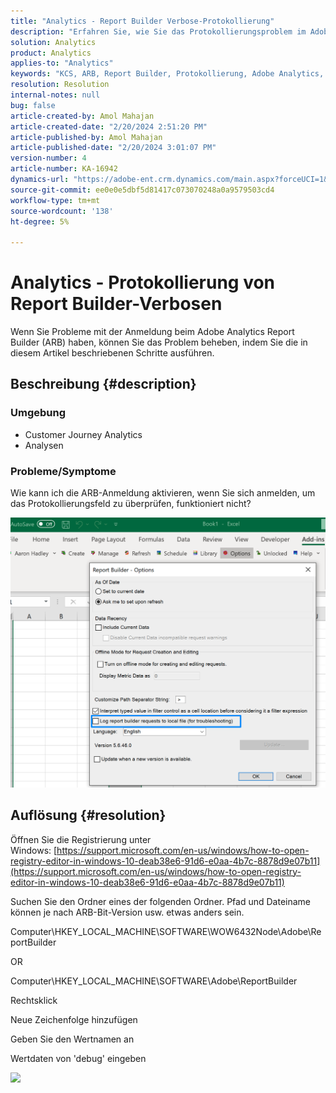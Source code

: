 ```yaml
---
title: "Analytics - Report Builder Verbose-Protokollierung"
description: "Erfahren Sie, wie Sie das Protokollierungsproblem im Adobe Analytics-Report Builder beheben können."
solution: Analytics
product: Analytics
applies-to: "Analytics"
keywords: "KCS, ARB, Report Builder, Protokollierung, Adobe Analytics, Analytics Report Builder"
resolution: Resolution
internal-notes: null
bug: false
article-created-by: Amol Mahajan
article-created-date: "2/20/2024 2:51:20 PM"
article-published-by: Amol Mahajan
article-published-date: "2/20/2024 3:01:07 PM"
version-number: 4
article-number: KA-16942
dynamics-url: "https://adobe-ent.crm.dynamics.com/main.aspx?forceUCI=1&pagetype=entityrecord&etn=knowledgearticle&id=8cb36b7f-ffcf-ee11-9079-6045bd0065b6"
source-git-commit: ee0e0e5dbf5d81417c073070248a0a9579503cd4
workflow-type: tm+mt
source-wordcount: '138'
ht-degree: 5%

---
```


# Analytics - Protokollierung von Report Builder-Verbosen


Wenn Sie Probleme mit der Anmeldung beim Adobe Analytics Report Builder (ARB) haben, können Sie das Problem beheben, indem Sie die in diesem Artikel beschriebenen Schritte ausführen.

## Beschreibung {#description}


### <b>Umgebung</b>

- Customer Journey Analytics
- Analysen




### <b>Probleme/Symptome</b>

Wie kann ich die ARB-Anmeldung aktivieren, wenn Sie sich anmelden, um das Protokollierungsfeld zu überprüfen, funktioniert nicht?



![](assets/___8db36b7f-ffcf-ee11-9079-6045bd0065b6___.png)


## Auflösung {#resolution}




Öffnen Sie die Registrierung unter Windows: [https://support.microsoft.com/en-us/windows/how-to-open-registry-editor-in-windows-10-deab38e6-91d6-e0aa-4b7c-8878d9e07b11](https://support.microsoft.com/en-us/windows/how-to-open-registry-editor-in-windows-10-deab38e6-91d6-e0aa-4b7c-8878d9e07b11)

Suchen Sie den Ordner eines der folgenden Ordner. Pfad und Dateiname können je nach ARB-Bit-Version usw. etwas anders sein.

Computer\HKEY_LOCAL_MACHINE\SOFTWARE\WOW6432Node\Adobe\ReportBuilder

OR

Computer\HKEY_LOCAL_MACHINE\SOFTWARE\Adobe\ReportBuilder

Rechtsklick

Neue Zeichenfolge hinzufügen

Geben Sie den Wertnamen an

Wertdaten von &#39;debug&#39; eingeben

![](assets/066ee289-0b9e-eb11-b1ac-000d3a3684a8.png)
